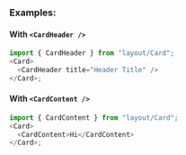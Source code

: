 ### Examples:

#### With `<CardHeader />`

```js
import { CardHeader } from "layout/Card";
<Card>
  <CardHeader title="Header Title" />
</Card>;
```

#### With `<CardContent />`

```js
import { CardContent } from "layout/Card";
<Card>
  <CardContent>Hi</CardContent>
</Card>;
```
